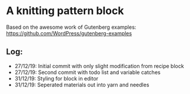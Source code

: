 # A knitting pattern block
Based on the awesome work of Gutenberg examples: https://github.com/WordPress/gutenberg-examples

## Log:
- 27/12/19: Initial commit with only slight modification from recipe block
- 27/12/19: Second commit with todo list and variable catches
- 31/12/19: Styling for block in editor
- 31/12/19: Seperated materials out into yarn and needles